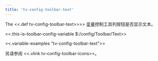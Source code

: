 ```yaml
---
title: 'tv-config-toolbar-text'
---
```


The <<.def tv-config-toolbar-text>>>> [变量](Variables)控制工具列按钮是否显示文本。

<<.this-is-toolbar-config-variable $:/config/Toolbar/Text>>

<<.variable-examples "tv-config-toolbar-text">>

另请参阅 <<.vlink tv-config-toolbar-icons>>。
